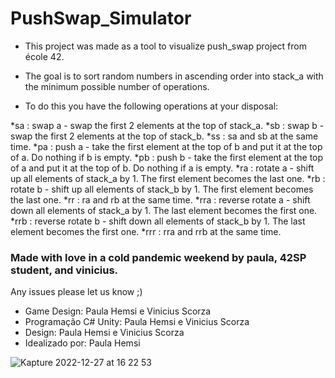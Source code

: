 <h1> PushSwap_Simulator </h1>

* This project was made as a tool to visualize push_swap project from école 42.

* The goal is to sort random numbers in ascending order into stack_a with the minimum possible number of operations. 

* To do this you have the following operations at your disposal: 

>
*sa : swap a - swap the first 2 elements at the top of stack_a.
*sb : swap b - swap the first 2 elements at the top of stack_b.
*ss : sa and sb at the same time. 
*pa : push a - take the first element at the top of b and put it at the top of a. Do nothing if b is empty.
*pb : push b - take the first element at the top of a and put it at the top of b. Do nothing if a is empty. 
*ra : rotate a - shift up all elements of stack_a by 1. The first element becomes the last one. 
*rb : rotate b - shift up all elements of stack_b by 1. The first element becomes the last one. 
*rr : ra and rb at the same time. 
*rra : reverse rotate a - shift down all elements of stack_a by 1. The last element becomes the first one.  
*rrb : reverse rotate b - shift down all elements of stack_b by 1. The last element becomes the first one. 
*rrr : rra and rrb at the same time.
>
<h3> Made with love in a cold pandemic weekend by paula, 42SP student, and vinicius. </h3>

Any issues please let us know ;)

* Game Design: Paula Hemsi e Vinicius Scorza
* Programação C# Unity: Paula Hemsi e Vinicius Scorza
* Design: Paula Hemsi e Vinicius Scorza
* Idealizado por: Paula Hemsi


![Kapture 2022-12-27 at 16 22 53](https://user-images.githubusercontent.com/63563271/209687202-2e128788-95cc-4449-aeb9-6aa28389e144.gif)
